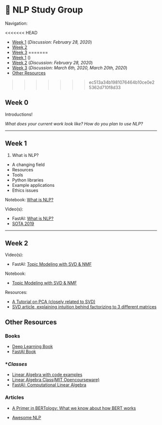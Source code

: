 # 📓 NLP Study Group 

Navigation:

<<<<<<< HEAD
- [Week 1](#Week_1) (_Discussion: February 28, 2020_)
- [Week 2](#Week_2)
- [Week 3](#Week_3)
=======
- [Week 1](##Week_0) ()
- [Week 2](##Week_1) (_Discussion: February 28, 2020_)
- [Week 3](##Week_2) (_Discussion: March 6th, 2020, March 20th, 2020_)
- [Other Resources](##Other_Resources)
>>>>>>> ec513a34b1981076464b10ce0e25362d710f8d33

## **Week 0**

Introductions! 

_What does your current work look like? How do you plan to use NLP?_

--------
## **Week 1** 

1. What is NLP?

- A changing field
- Resources
- Tools
- Python libraries
- Example applications
- Ethics issues

Notebook: [What is NLP?](https://github.com/fastai/course-nlp/blob/master/1-what-is-nlp.ipynb)

Video(s):
- FastAI: [What is NLP?](https://www.youtube.com/watch?v=cce8ntxP_XI&list=PLtmWHNX-gukKocXQOkQjuVxglSDYWsSh9&index=2&t=0s)
- [SOTA 2019](https://www.youtube.com/watch?v=YxMW0w7ojek&feature=emb_logo) 


--------
## **Week 2** 

Video(s):
- FastAI: [Topic Modeling with SVD & NMF](https://www.youtube.com/watch?v=tG3pUwmGjsc&list=PLtmWHNX-gukKocXQOkQjuVxglSDYWsSh9&index=2)

Notebook: 
- [Topic Modeling with SVD & NMF](https://github.com/fastai/course-nlp/blob/master/2-svd-nmf-topic-modeling.ipynb)

Resources:
- [A Tutorial on PCA (closely related to SVD)](https://arxiv.org/pdf/1404.1100.pdf)
- [SVD article, explaining intuition behind factorizing to 3 different matrices](https://towardsdatascience.com/svd-8c2f72e264f)

## **Other Resources**

### **Books**
- [Deep Learning Book](https://www.deeplearningbook.org/)
- [FastAI Book](https://github.com/fastai/fastbook)

### **Classes*
- [Linear Algebra with code examples](https://hadrienj.github.io/tags/#linear-algebra)
- [Linear Algebra Class(MIT Opencourseware)](https://ocw.mit.edu/courses/mathematics/18-06-linear-algebra-spring-2010/video-lectures/)
- [FastAI: Computational Linear Algebra](https://github.com/fastai/numerical-linear-algebra/blob/master/README.md)

### **Articles**
- [A Primer in BERTology: What we know about how BERT works](https://arxiv.org/abs/2002.12327)


- [Awesome NLP](https://github.com/keon/awesome-nlp)

